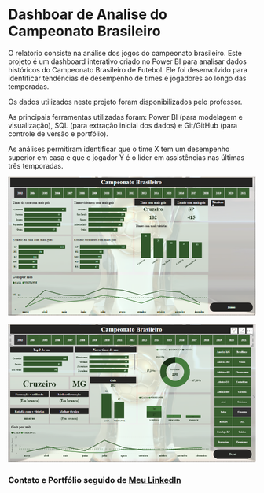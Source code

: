 # Dashboar de Analise do Campeonato Brasileiro

O relatorio consiste na análise dos jogos do campeonato brasileiro. 
Este projeto é um dashboard interativo criado no Power BI para analisar dados históricos do Campeonato Brasileiro de Futebol. Ele foi desenvolvido para identificar tendências de desempenho de times e jogadores ao longo das temporadas.

Os dados utilizados neste projeto foram disponibilizados pelo professor. 

As principais ferramentas utilizadas foram: Power BI (para modelagem e visualização), SQL (para extração inicial dos dados) e Git/GitHub (para controle de versão e portfólio).

As análises permitiram identificar que o time X tem um desempenho superior em casa e que o jogador Y é o líder em assistências nas últimas três temporadas.

![Dashboard Geral](img/dashGeral.png)

![Dashboard Times](img/dash.png)


### Contato e Portfólio seguido de [Meu LinkedIn](https://www.linkedin.com/in/lucasvillarinhos)

